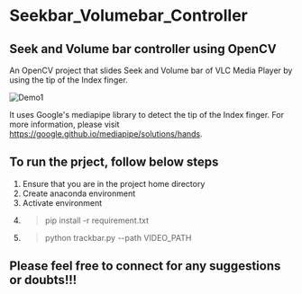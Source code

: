 # Seekbar_Volumebar_Controller

## Seek and Volume bar controller using OpenCV

An OpenCV project that slides Seek and Volume bar of VLC Media Player by using the tip of the Index finger.

![Demo1](https://github.com/tshr-d-dragon/Face_Mask_Detection/blob/main/Face_Mask.gif)

It uses Google's mediapipe library to detect the tip of the Index finger. For more information, please visit https://google.github.io/mediapipe/solutions/hands.

## To run the prject, follow below steps
1. Ensure that you are in the project home directory
2. Create anaconda environment
3. Activate environment
4. >pip install -r requirement.txt
5. >python trackbar.py --path VIDEO_PATH

## Please feel free to connect for any suggestions or doubts!!!
